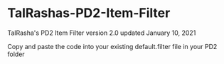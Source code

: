 # TalRashas-PD2-Item-Filter <br>
TalRasha's PD2 Item Filter version 2.0 updated January 10, 2021 <br>

Copy and paste the code into your existing default.filter file in your PD2 folder 
